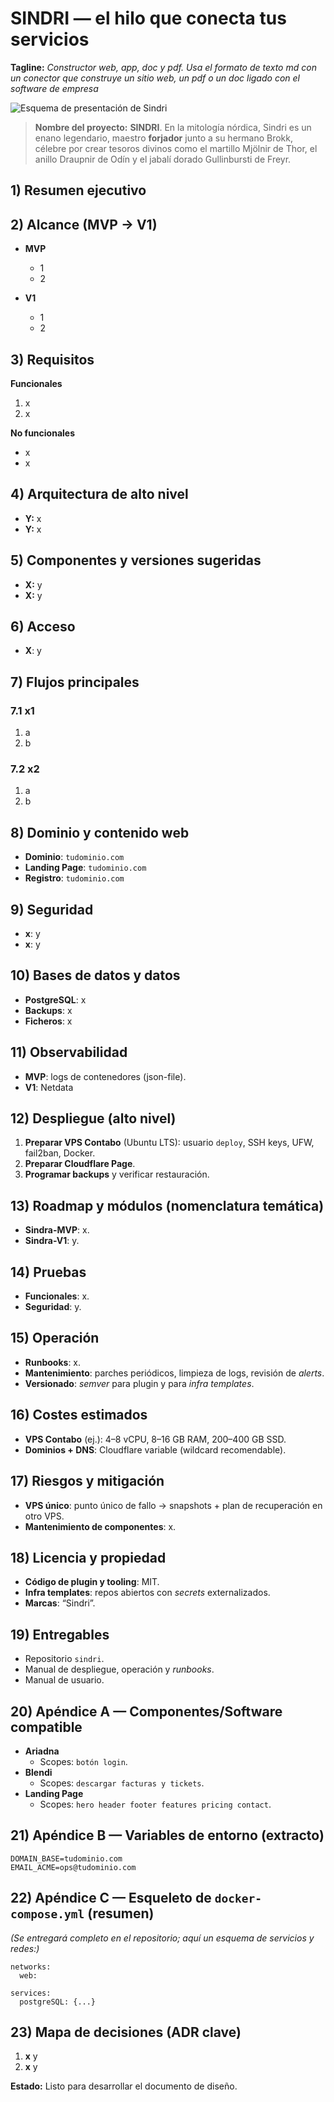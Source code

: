 # SINDRI — el hilo que conecta tus servicios

**Tagline:** *Constructor web, app, doc y pdf. Usa el formato de texto md con un conector que construye un sitio web, un pdf o un doc ligado con el software de empresa*

![Esquema de presentación de Sindri](/_media/presentacion.png)

> **Nombre del proyecto:** **SINDRI**. En la mitología nórdica, Sindri es un enano legendario, maestro **forjador** junto a su hermano Brokk, célebre por crear tesoros divinos como el martillo Mjölnir de Thor, el anillo Draupnir de Odín y el jabalí dorado Gullinbursti de Freyr.

## 1) Resumen ejecutivo

## 2) Alcance (MVP → V1)
- **MVP**
  - 1
  - 2

- **V1**
  - 1
  - 2

## 3) Requisitos
**Funcionales**
1. x
2. x

**No funcionales**
- x
- x

## 4) Arquitectura de alto nivel
- **Y:** x
- **Y:** x

## 5) Componentes y versiones sugeridas
- **X:** y
- **X:** y

## 6) Acceso
- **X**: y

## 7) Flujos principales
### 7.1 x1
1. a
2. b

### 7.2 x2
1. a
2. b

## 8) Dominio y contenido web
- **Dominio**: `tudominio.com`
- **Landing Page**: `tudominio.com`
- **Registro**: `tudominio.com`

## 9) Seguridad
- **x**: y  
- **x**: y

## 10) Bases de datos y datos
- **PostgreSQL**: x  
- **Backups**: x
- **Ficheros**: x

## 11) Observabilidad
- **MVP**: logs de contenedores (json-file).  
- **V1**: Netdata

## 12) Despliegue (alto nivel)
1. **Preparar VPS Contabo** (Ubuntu LTS): usuario `deploy`, SSH keys, UFW, fail2ban, Docker.  
2. **Preparar Cloudflare Page**.  
3. **Programar backups** y verificar restauración.

## 13) Roadmap y módulos (nomenclatura temática)
- **Sindra-MVP**: x.  
- **Sindra-V1**: y.

## 14) Pruebas
- **Funcionales**: x.  
- **Seguridad**: y.

## 15) Operación
- **Runbooks**: x.  
- **Mantenimiento**: parches periódicos, limpieza de logs, revisión de *alerts*.  
- **Versionado**: *semver* para plugin y para *infra templates*.

## 16) Costes estimados
- **VPS Contabo** (ej.): 4–8 vCPU, 8–16 GB RAM, 200–400 GB SSD.  
- **Dominios + DNS**: Cloudflare variable (wildcard recomendable).

## 17) Riesgos y mitigación
- **VPS único**: punto único de fallo → snapshots + plan de recuperación en otro VPS.
- **Mantenimiento de componentes**: x.

## 18) Licencia y propiedad
- **Código de plugin y tooling**: MIT.  
- **Infra templates**: repos abiertos con *secrets* externalizados.  
- **Marcas**: “Sindri”.

## 19) Entregables
- Repositorio `sindri`.  
- Manual de despliegue, operación y *runbooks*.  
- Manual de usuario.

## 20) Apéndice A — Componentes/Software compatible
- **Ariadna**
  - Scopes: `botón login`.
- **Blendi**
  - Scopes: `descargar facturas y tickets`.
- **Landing Page**
  - Scopes: `hero header footer features pricing contact`.

## 21) Apéndice B — Variables de entorno (extracto)
```
DOMAIN_BASE=tudominio.com
EMAIL_ACME=ops@tudominio.com
```

## 22) Apéndice C — Esqueleto de `docker-compose.yml` (resumen)
*(Se entregará completo en el repositorio; aquí un esquema de servicios y redes:)*
```
networks:
  web:

services:
  postgreSQL: {...}
```

## 23) Mapa de decisiones (ADR clave)
1. **x** y  
1. **x** y

**Estado:** Listo para desarrollar el documento de diseño.
